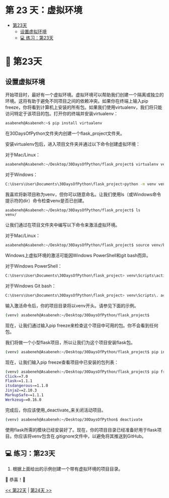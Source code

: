 #  第 23 天：虚拟环境

- [第23天](#-第23天)
  - [设置虚拟环境](#设置虚拟环境)
  - [💻 练习：第23天](#-练习第23天)

# 📘 第23天

## 设置虚拟环境

开始项目时，最好有一个虚拟环境。虚拟环境可以帮助我们创建一个隔离或独立的环境。这将有助于避免不同项目之间的依赖冲突。如果你在终端上输入pip freeze，你将看到计算机上安装的所有包。如果我们使用virtualenv，我们将只能访问特定于该项目的包。打开你的终端并安装virtualenv：

```sh
asabeneh@Asabeneh:~$ pip install virtualenv
```

在30DaysOfPython文件夹内创建一个flask_project文件夹。

安装virtualenv包后，进入项目文件夹并通过以下命令创建虚拟环境：

对于Mac/Linux：
```sh
asabeneh@Asabeneh:~/Desktop/30DaysOfPython/flask_project$ virtualenv venv
```

对于Windows：
```sh
C:\Users\User\Documents\30DaysOfPython\flask_project>python -m venv venv
```

我喜欢将新项目称为venv，但你可以随意命名。让我们使用ls（或Windows命令提示符的dir）命令检查venv是否已创建。

```sh
asabeneh@Asabeneh:~/Desktop/30DaysOfPython/flask_project$ ls
venv/
```

让我们通过在项目文件夹中编写以下命令来激活虚拟环境。

对于Mac/Linux：
```sh
asabeneh@Asabeneh:~/Desktop/30DaysOfPython/flask_project$ source venv/bin/activate
```

Windows上虚拟环境的激活可能因Windows PowerShell和git bash而异。

对于Windows PowerShell：
```sh
C:\Users\User\Documents\30DaysOfPython\flask_project> venv\Scripts\activate
```

对于Windows Git bash：
```sh
C:\Users\User\Documents\30DaysOfPython\flask_project> venv\Scripts\. activate
```

输入激活命令后，你的项目目录将以venv开头。请参见下面的示例。

```sh
(venv) asabeneh@Asabeneh:~/Desktop/30DaysOfPython/flask_project$
```

现在，让我们通过输入pip freeze来检查这个项目中可用的包。你不会看到任何包。

我们将做一个小型flask项目，所以让我们为这个项目安装flask包。

```sh
(venv) asabeneh@Asabeneh:~/Desktop/30DaysOfPython/flask_project$ pip install Flask
```

现在，让我们输入pip freeze查看项目中已安装的包列表：

```sh
(venv) asabeneh@Asabeneh:~/Desktop/30DaysOfPython/flask_project$ pip freeze
Click==7.0
Flask==1.1.1
itsdangerous==1.1.0
Jinja2==2.10.3
MarkupSafe==1.1.1
Werkzeug==0.16.0
```

完成后，你应该使用_deactivate_来关闭活动项目。

```sh
(venv) asabeneh@Asabeneh:~/Desktop/30DaysOfPython$ deactivate
```

使用flask所需的模块已经安装好了。现在，你的项目目录已经准备好用于flask项目。你应该将venv包含在.gitignore文件中，以避免将其推送到GitHub。

## 💻 练习：第23天

1. 根据上面给出的示例创建一个带有虚拟环境的项目目录。

🎉 恭喜！🎉

[<< 第22天](./22_Day_Web_scraping/22_web_scraping_cn.md) | [第24天 >>](./24_Day_Statistics/24_statistics_cn.md) 